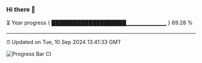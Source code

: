 ### Hi there 👋

⏳ Year progress { ████████████████████▁▁▁▁▁▁▁▁▁▁ } 69.28 %

---

⏰ Updated on Tue, 10 Sep 2024 13:41:33 GMT

![Progress Bar CI](https://github.com/IshwaranRudhara/GIT-ACTION/workflows/Progress%20Bar%20CI/badge.svg)
